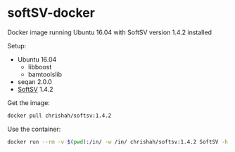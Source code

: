 # softSV-docker
Docker image running Ubuntu 16.04 with SoftSV version 1.4.2 installed

Setup:
 - Ubuntu 16.04
   - libboost
   - bamtoolslib
 - seqan 2.0.0
 - [SoftSV](https://sourceforge.net/projects/softsv/) 1.4.2

Get the image:
```bash
docker pull chrishah/softsv:1.4.2
```

Use the container:
```bash
docker run --rm -v $(pwd):/in/ -w /in/ chrishah/softsv:1.4.2 SoftSV -h
```
